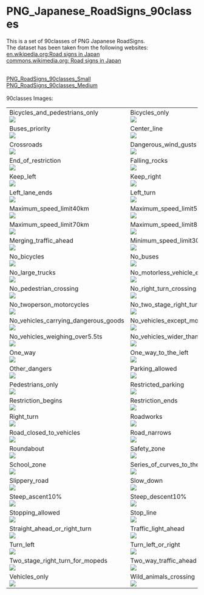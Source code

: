 <h1> PNG_Japanese_RoadSigns_90classes</h1>

This is a set of 90classes of PNG Japanese RoadSigns.
<br>
The dataset has been taken from the following websites:<br>
<a href="https://en.wikipedia.org/wiki/Road_signs_in_Japan">en.wikipedia.org:Road signs in Japan</a>
<br>
<a href="https://commons.wikimedia.org/wiki/Road_signs_in_Japan">commons.wikimedia.org: Road signs in Japan</a>
<br>

<br>
<a href="./PNG_RoadSigns_90classes_Small">PNG_RoadSigns_90classes_Small</a><br>
<a href="./PNG_RoadSigns_90classes_Medium">PNG_RoadSigns_90classes_Medium</a><br>
<br>
90classes Images:<br>
<table>
<tr>
<td>
Bicycles_and_pedestrians_only
<br>
<img src='./PNG_RoadSigns_90classes_Medium/Bicycles_and_pedestrians_only.png'>
</td>
<td>
Bicycles_only
<br>
<img src='./PNG_RoadSigns_90classes_Medium/Bicycles_only.png'>
</td>
<td>
Bumpy_road
<br>
<img src='./PNG_RoadSigns_90classes_Medium/Bumpy_road.png'>
</td>
</tr>
<tr>
<td>
Buses_priority
<br>
<img src='./PNG_RoadSigns_90classes_Medium/Buses_priority.png'>
</td>
<td>
Center_line
<br>
<img src='./PNG_RoadSigns_90classes_Medium/Center_line.png'>
</td>
<td>
Closed_to_pedestrians
<br>
<img src='./PNG_RoadSigns_90classes_Medium/Closed_to_pedestrians.png'>
</td>
</tr>
<tr>
<td>
Crossroads
<br>
<img src='./PNG_RoadSigns_90classes_Medium/Crossroads.png'>
</td>
<td>
Dangerous_wind_gusts
<br>
<img src='./PNG_RoadSigns_90classes_Medium/Dangerous_wind_gusts.png'>
</td>
<td>
Directions_indicator
<br>
<img src='./PNG_RoadSigns_90classes_Medium/Directions_indicator.png'>
</td>
</tr>
<tr>
<td>
End_of_restriction
<br>
<img src='./PNG_RoadSigns_90classes_Medium/End_of_restriction.png'>
</td>
<td>
Falling_rocks
<br>
<img src='./PNG_RoadSigns_90classes_Medium/Falling_rocks.png'>
</td>
<td>
Go_straight
<br>
<img src='./PNG_RoadSigns_90classes_Medium/Go_straight.png'>
</td>
</tr>
<tr>
<td>
Keep_left
<br>
<img src='./PNG_RoadSigns_90classes_Medium/Keep_left.png'>
</td>
<td>
Keep_right
<br>
<img src='./PNG_RoadSigns_90classes_Medium/Keep_right.png'>
</td>
<td>
Left_curve
<br>
<img src='./PNG_RoadSigns_90classes_Medium/Left_curve.png'>
</td>
</tr>
<tr>
<td>
Left_lane_ends
<br>
<img src='./PNG_RoadSigns_90classes_Medium/Left_lane_ends.png'>
</td>
<td>
Left_turn
<br>
<img src='./PNG_RoadSigns_90classes_Medium/Left_turn.png'>
</td>
<td>
Maximum_speed_limit30km
<br>
<img src='./PNG_RoadSigns_90classes_Medium/Maximum_speed_limit30km.png'>
</td>
</tr>
<tr>
<td>
Maximum_speed_limit40km
<br>
<img src='./PNG_RoadSigns_90classes_Medium/Maximum_speed_limit40km.png'>
</td>
<td>
Maximum_speed_limit50km
<br>
<img src='./PNG_RoadSigns_90classes_Medium/Maximum_speed_limit50km.png'>
</td>
<td>
Maximum_speed_limit60km
<br>
<img src='./PNG_RoadSigns_90classes_Medium/Maximum_speed_limit60km.png'>
</td>
</tr>
<tr>
<td>
Maximum_speed_limit70km
<br>
<img src='./PNG_RoadSigns_90classes_Medium/Maximum_speed_limit70km.png'>
</td>
<td>
Maximum_speed_limit80km
<br>
<img src='./PNG_RoadSigns_90classes_Medium/Maximum_speed_limit80km.png'>
</td>
<td>
Maximum_speed_limit90km
<br>
<img src='./PNG_RoadSigns_90classes_Medium/Maximum_speed_limit90km.png'>
</td>
</tr>
<tr>
<td>
Merging_traffic_ahead
<br>
<img src='./PNG_RoadSigns_90classes_Medium/Merging_traffic_ahead.png'>
</td>
<td>
Minimum_speed_limit30km
<br>
<img src='./PNG_RoadSigns_90classes_Medium/Minimum_speed_limit30km.png'>
</td>
<td>
Minimum_speed_limit50km
<br>
<img src='./PNG_RoadSigns_90classes_Medium/Minimum_speed_limit50km.png'>
</td>
</tr>
<tr>
<td>
No_bicycles
<br>
<img src='./PNG_RoadSigns_90classes_Medium/No_bicycles.png'>
</td>
<td>
No_buses
<br>
<img src='./PNG_RoadSigns_90classes_Medium/No_buses.png'>
</td>
<td>
No_entry_for_vehicles
<br>
<img src='./PNG_RoadSigns_90classes_Medium/No_entry_for_vehicles.png'>
</td>
</tr>
<tr>
<td>
No_large_trucks
<br>
<img src='./PNG_RoadSigns_90classes_Medium/No_large_trucks.png'>
</td>
<td>
No_motorless_vehicle_except_bicycle
<br>
<img src='./PNG_RoadSigns_90classes_Medium/No_motorless_vehicle_except_bicycle.png'>
</td>
<td>
No_overtaking
<br>
<img src='./PNG_RoadSigns_90classes_Medium/No_overtaking.png'>
</td>
</tr>
<tr>
<td>
No_pedestrian_crossing
<br>
<img src='./PNG_RoadSigns_90classes_Medium/No_pedestrian_crossing.png'>
</td>
<td>
No_right_turn_crossing
<br>
<img src='./PNG_RoadSigns_90classes_Medium/No_right_turn_crossing.png'>
</td>
<td>
No_stopping
<br>
<img src='./PNG_RoadSigns_90classes_Medium/No_stopping.png'>
</td>
</tr>
<tr>
<td>
No_twoperson_motorcycles
<br>
<img src='./PNG_RoadSigns_90classes_Medium/No_twoperson_motorcycles.png'>
</td>
<td>
No_two_stage_right_turn_for_mopeds
<br>
<img src='./PNG_RoadSigns_90classes_Medium/No_two_stage_right_turn_for_mopeds.png'>
</td>
<td>
No_u_turns
<br>
<img src='./PNG_RoadSigns_90classes_Medium/No_u_turns.png'>
</td>
</tr>
<tr>
<td>
No_vehicles_carrying_dangerous_goods
<br>
<img src='./PNG_RoadSigns_90classes_Medium/No_vehicles_carrying_dangerous_goods.png'>
</td>
<td>
No_vehicles_except_motorcycles
<br>
<img src='./PNG_RoadSigns_90classes_Medium/No_vehicles_except_motorcycles.png'>
</td>
<td>
No_vehicles_higher_than3.3ms
<br>
<img src='./PNG_RoadSigns_90classes_Medium/No_vehicles_higher_than3.3ms.png'>
</td>
</tr>
<tr>
<td>
No_vehicles_weighing_over5.5ts
<br>
<img src='./PNG_RoadSigns_90classes_Medium/No_vehicles_weighing_over5.5ts.png'>
</td>
<td>
No_vehicles_wider_than2.2ms
<br>
<img src='./PNG_RoadSigns_90classes_Medium/No_vehicles_wider_than2.2ms.png'>
</td>
<td>
No_waiting
<br>
<img src='./PNG_RoadSigns_90classes_Medium/No_waiting.png'>
</td>
</tr>
<tr>
<td>
One_way
<br>
<img src='./PNG_RoadSigns_90classes_Medium/One_way.png'>
</td>
<td>
One_way_to_the_left
<br>
<img src='./PNG_RoadSigns_90classes_Medium/One_way_to_the_left.png'>
</td>
<td>
One_way_to_the_right
<br>
<img src='./PNG_RoadSigns_90classes_Medium/One_way_to_the_right.png'>
</td>
</tr>
<tr>
<td>
Other_dangers
<br>
<img src='./PNG_RoadSigns_90classes_Medium/Other_dangers.png'>
</td>
<td>
Parking_allowed
<br>
<img src='./PNG_RoadSigns_90classes_Medium/Parking_allowed.png'>
</td>
<td>
Pedesrtrian_crossing
<br>
<img src='./PNG_RoadSigns_90classes_Medium/Pedesrtrian_crossing.png'>
</td>
</tr>
<tr>
<td>
Pedestrians_only
<br>
<img src='./PNG_RoadSigns_90classes_Medium/Pedestrians_only.png'>
</td>
<td>
Restricted_parking
<br>
<img src='./PNG_RoadSigns_90classes_Medium/Restricted_parking.png'>
</td>
<td>
Restricted_zone
<br>
<img src='./PNG_RoadSigns_90classes_Medium/Restricted_zone.png'>
</td>
</tr>
<tr>
<td>
Restriction_begins
<br>
<img src='./PNG_RoadSigns_90classes_Medium/Restriction_begins.png'>
</td>
<td>
Restriction_ends
<br>
<img src='./PNG_RoadSigns_90classes_Medium/Restriction_ends.png'>
</td>
<td>
Right_curve
<br>
<img src='./PNG_RoadSigns_90classes_Medium/Right_curve.png'>
</td>
</tr>
<tr>
<td>
Right_turn
<br>
<img src='./PNG_RoadSigns_90classes_Medium/Right_turn.png'>
</td>
<td>
Roadworks
<br>
<img src='./PNG_RoadSigns_90classes_Medium/Roadworks.png'>
</td>
<td>
Road_closed_to_all
<br>
<img src='./PNG_RoadSigns_90classes_Medium/Road_closed_to_all.png'>
</td>
</tr>
<tr>
<td>
Road_closed_to_vehicles
<br>
<img src='./PNG_RoadSigns_90classes_Medium/Road_closed_to_vehicles.png'>
</td>
<td>
Road_narrows
<br>
<img src='./PNG_RoadSigns_90classes_Medium/Road_narrows.png'>
</td>
<td>
Rotary
<br>
<img src='./PNG_RoadSigns_90classes_Medium/Rotary.png'>
</td>
</tr>
<tr>
<td>
Roundabout
<br>
<img src='./PNG_RoadSigns_90classes_Medium/Roundabout.png'>
</td>
<td>
Safety_zone
<br>
<img src='./PNG_RoadSigns_90classes_Medium/Safety_zone.png'>
</td>
<td>
School_crossing
<br>
<img src='./PNG_RoadSigns_90classes_Medium/School_crossing.png'>
</td>
</tr>
<tr>
<td>
School_zone
<br>
<img src='./PNG_RoadSigns_90classes_Medium/School_zone.png'>
</td>
<td>
Series_of_curves_to_the_left
<br>
<img src='./PNG_RoadSigns_90classes_Medium/Series_of_curves_to_the_left.png'>
</td>
<td>
Series_of_curves_to_the_right
<br>
<img src='./PNG_RoadSigns_90classes_Medium/Series_of_curves_to_the_right.png'>
</td>
</tr>
<tr>
<td>
Slippery_road
<br>
<img src='./PNG_RoadSigns_90classes_Medium/Slippery_road.png'>
</td>
<td>
Slow_down
<br>
<img src='./PNG_RoadSigns_90classes_Medium/Slow_down.png'>
</td>
<td>
Sound_horn
<br>
<img src='./PNG_RoadSigns_90classes_Medium/Sound_horn.png'>
</td>
</tr>
<tr>
<td>
Steep_ascent10%
<br>
<img src='./PNG_RoadSigns_90classes_Medium/Steep_ascent10%.png'>
</td>
<td>
Steep_descent10%
<br>
<img src='./PNG_RoadSigns_90classes_Medium/Steep_descent10%.png'>
</td>
<td>
Stop
<br>
<img src='./PNG_RoadSigns_90classes_Medium/Stop.png'>
</td>
</tr>
<tr>
<td>
Stopping_allowed
<br>
<img src='./PNG_RoadSigns_90classes_Medium/Stopping_allowed.png'>
</td>
<td>
Stop_line
<br>
<img src='./PNG_RoadSigns_90classes_Medium/Stop_line.png'>
</td>
<td>
Straight_ahead_or_left_turn
<br>
<img src='./PNG_RoadSigns_90classes_Medium/Straight_ahead_or_left_turn.png'>
</td>
</tr>
<tr>
<td>
Straight_ahead_or_right_turn
<br>
<img src='./PNG_RoadSigns_90classes_Medium/Straight_ahead_or_right_turn.png'>
</td>
<td>
Traffic_light_ahead
<br>
<img src='./PNG_RoadSigns_90classes_Medium/Traffic_light_ahead.png'>
</td>
<td>
Train_crossing
<br>
<img src='./PNG_RoadSigns_90classes_Medium/Train_crossing.png'>
</td>
</tr>
<tr>
<td>
Turn_left
<br>
<img src='./PNG_RoadSigns_90classes_Medium/Turn_left.png'>
</td>
<td>
Turn_left_or_right
<br>
<img src='./PNG_RoadSigns_90classes_Medium/Turn_left_or_right.png'>
</td>
<td>
Turn_right
<br>
<img src='./PNG_RoadSigns_90classes_Medium/Turn_right.png'>
</td>
</tr>
<tr>
<td>
Two_stage_right_turn_for_mopeds
<br>
<img src='./PNG_RoadSigns_90classes_Medium/Two_stage_right_turn_for_mopeds.png'>
</td>
<td>
Two_way_traffic_ahead
<br>
<img src='./PNG_RoadSigns_90classes_Medium/Two_way_traffic_ahead.png'>
</td>
<td>
T_junction
<br>
<img src='./PNG_RoadSigns_90classes_Medium/T_junction.png'>
</td>
</tr>
<tr>
<td>
Vehicles_only
<br>
<img src='./PNG_RoadSigns_90classes_Medium/Vehicles_only.png'>
</td>
<td>
Wild_animals_crossing
<br>
<img src='./PNG_RoadSigns_90classes_Medium/Wild_animals_crossing.png'>
</td>
<td>
Y_junction
<br>
<img src='./PNG_RoadSigns_90classes_Medium/Y_junction.png'>
</td>
</tr>
</table>



